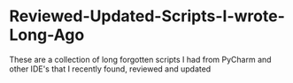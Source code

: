# Reviewed-Updated-Scripts-I-wrote-Long-Ago
These are a collection of long forgotten scripts I had from PyCharm and other IDE's that I recently found, reviewed and updated

